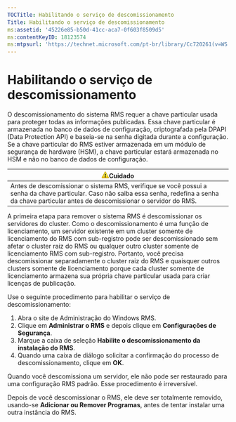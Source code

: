 ```yaml
---
TOCTitle: Habilitando o serviço de descomissionamento
Title: Habilitando o serviço de descomissionamento
ms:assetid: '45226e85-b50d-41cc-aca7-0f603f8509d5'
ms:contentKeyID: 18123574
ms:mtpsurl: 'https://technet.microsoft.com/pt-br/library/Cc720261(v=WS.10)'
---
```


Habilitando o serviço de descomissionamento
===========================================

O descomissionamento do sistema RMS requer a chave particular usada para proteger todas as informações publicadas. Essa chave particular é armazenada no banco de dados de configuração, criptografada pela DPAPI (Data Protection API) e baseia-se na senha digitada durante a configuração. Se a chave particular do RMS estiver armazenada em um módulo de segurança de hardware (HSM), a chave particular estará armazenada no HSM e não no banco de dados de configuração.

| ![](images/Cc720261.Caution(WS.10).gif)Cuidado                                                                                                                             |
|---------------------------------------------------------------------------------------------------------------------------------------------------------------------------------------------------------|
| Antes de descomissionar o sistema RMS, verifique se você possui a senha da chave particular. Caso não saiba essa senha, redefina a senha da chave particular antes de descomissionar o servidor do RMS. |

A primeira etapa para remover o sistema RMS é descomissionar os servidores do cluster. Como o descomissionamento é uma função de licenciamento, um servidor existente em um cluster somente de licenciamento do RMS com sub-registro pode ser descomissionado sem afetar o cluster raiz do RMS ou qualquer outro cluster somente de licenciamento RMS com sub-registro. Portanto, você precisa descomissionar separadamente o cluster raiz do RMS e quaisquer outros clusters somente de licenciamento porque cada cluster somente de licenciamento armazena sua própria chave particular usada para criar licenças de publicação.

Use o seguinte procedimento para habilitar o serviço de descomissionamento:

1.  Abra o site de Administração do Windows RMS.
2.  Clique em **Administrar o RMS** e depois clique em **Configurações de Segurança**.
3.  Marque a caixa de seleção **Habilite o descomissionamento da instalação do RMS**.
4.  Quando uma caixa de diálogo solicitar a confirmação do processo de descomissionamento, clique em **OK**.

Quando você descomissiona um servidor, ele não pode ser restaurado para uma configuração RMS padrão. Esse procedimento é irreversível.

Depois de você descomissionar o RMS, ele deve ser totalmente removido, usando-se **Adicionar ou Remover Programas**, antes de tentar instalar uma outra instância do RMS.
